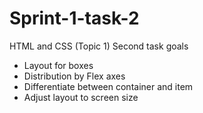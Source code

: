 # Sprint-1-task-2
HTML and CSS (Topic 1)
Second task goals
- Layout for boxes
- Distribution by Flex axes
- Differentiate between container and item
- Adjust layout to screen size
